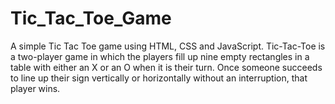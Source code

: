 # Tic_Tac_Toe_Game
A simple Tic Tac Toe game using HTML, CSS and JavaScript.
Tic-Tac-Toe is a two-player game in which the players fill up nine empty rectangles in a table with either an X or an O when it is their turn. Once someone succeeds to line up their sign vertically or horizontally without an interruption, that player wins.
